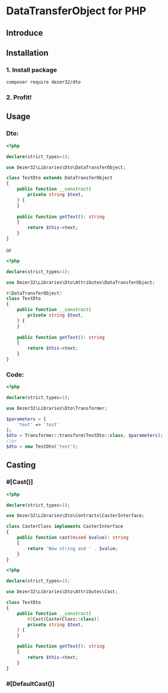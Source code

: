 # DataTransferObject for PHP

## Introduce

## Installation

### 1. Install package

```bash
composer require dezer32/dto
```

### 2. Profit!

## Usage

### Dto:

```php
<?php

declare(strict_types=1);

use Dezer32\Libraries\Dto\DataTransferObject;

class TestDto extends DataTransferObject
{
    public function __construct(
        private string $text,
    ) {
    }
    
    public function getText(): string
    {
        return $this->text;
    }
}
```

or

```php
<?php

declare(strict_types=1);

use Dezer32\Libraries\Dto\Attributes\DataTransferObject;

#[DataTransferObject]
class TestDto
{
    public function __construct(
        private string $text,
    ) {
    }
    
    public function getText(): string
    {
        return $this->text;
    }
}
```

### Code:

```php
<?php

declare(strict_types=1);

use Dezer32\Libraries\Dto\Transformer;

$parameters = [
    'text' => 'test'
];
$dto = Transformer::transform(TestDto::class, $parameters);
//or
$dto = new TestDto('test');


```

## Casting

### #[Cast()]

```php
<?php

declare(strict_types=1);

use Dezer32\Libraries\Dto\Contracts\CasterInterface;

class CasterClass implements CasterInterface
{
    public function cast(mixed $value): string
    {
        return 'New string and ' . $value;
    }
}
```

```php
<?php

declare(strict_types=1);

use Dezer32\Libraries\Dto\Attributes\Cast;

class TestDto
{
    public function __construct(
        #[Cast(CasterClass::class)]
        private string $text,
    ) {
    }

    public function getText(): string
    {
        return $this->text;
    }
}
```

### #[DefaultCast()]

